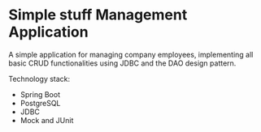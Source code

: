 # Simple stuff Management Application

A simple application for managing company employees, implementing all basic CRUD functionalities using JDBC and the DAO design pattern.


Technology stack:
* Spring Boot 
* PostgreSQL 
* JDBC
* Mock and JUnit
